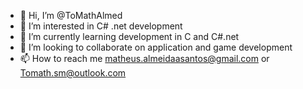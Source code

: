 - 👋 Hi, I’m @ToMathAlmed
- 👀 I’m interested in C# .net development
- 🌱 I’m currently learning development in C and C#.net
- 💞️ I’m looking to collaborate on application and game development
- 📫 How to reach me matheus.almeidaasantos@gmail.com or Tomath.sm@outlook.com

<!---
ToMathAlmed/ToMathAlmed is a ✨ special ✨ repository because its `README.md` (this file) appears on your GitHub profile.
You can click the Preview link to take a look at your changes.
--->
